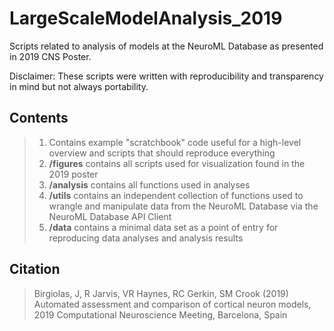 # LargeScaleModelAnalysis_2019
Scripts related to analysis of models at the NeuroML Database as presented in 2019 CNS Poster.

Disclaimer: These scripts were written with reproducibility and transparency in mind but not always portability. 

## Contents
> 1. Contains example "scratchbook" code useful for a high-level overview and scripts that should reproduce everything
> 2. <b>/figures</b> contains all scripts used for visualization found in the 2019 poster
> 3. <b>/analysis</b> contains all functions used in analyses
> 4. <b>/utils</b> contains an independent collection of functions used to wrangle and manipulate data from the NeuroML Database via the NeuroML Database API Client
> 5. <b>/data</b> contains a minimal data set as a point of entry for reproducing data analyses and analysis results

## Citation
> Birgiolas, J, R Jarvis, VR Haynes, RC Gerkin, SM Crook (2019) Automated assessment and comparison of cortical neuron models, 2019 Computational Neuroscience Meeting, Barcelona, Spain
